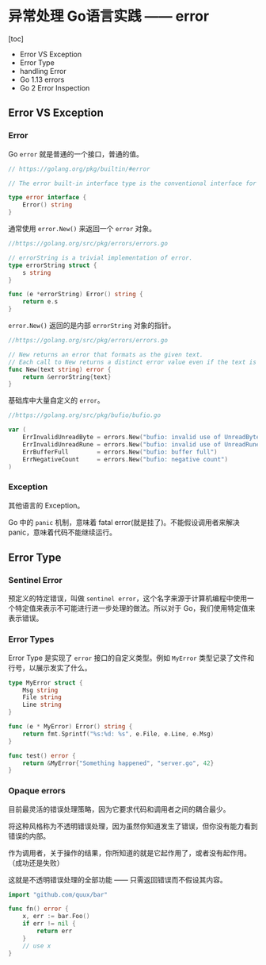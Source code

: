 # 异常处理 Go语言实践 —— error

[toc]

- Error VS Exception
- Error Type
- handling Error
- Go 1.13 errors
- Go 2 Error Inspection

## Error VS Exception

### Error

Go `error` 就是普通的一个接口，普通的值。

```go
// https://golang.org/pkg/builtin/#error

// The error built-in interface type is the conventional interface for representing an error condition, with the nil value representing no error.

type error interface {
    Error() string
}
```


通常使用 `error.New()` 来返回一个 `error` 对象。
```go
//https://golang.org/src/pkg/errors/errors.go

// errorString is a trivial implementation of error.
type errorString struct {
	s string
}

func (e *errorString) Error() string {
	return e.s
}
```

`error.New()` 返回的是内部 `errorString` 对象的指针。
```go
//https://golang.org/src/pkg/errors/errors.go

// New returns an error that formats as the given text.
// Each call to New returns a distinct error value even if the text is identical.
func New(text string) error {
	return &errorString{text}
}
```

基础库中大量自定义的 `error`。
```go
//https://golang.org/src/pkg/bufio/bufio.go

var (
	ErrInvalidUnreadByte = errors.New("bufio: invalid use of UnreadByte")
	ErrInvalidUnreadRune = errors.New("bufio: invalid use of UnreadRune")
	ErrBufferFull        = errors.New("bufio: buffer full")
	ErrNegativeCount     = errors.New("bufio: negative count")
)
```

### Exception

其他语言的 Exception。

Go 中的 `panic` 机制，意味着 fatal error(就是挂了)。不能假设调用者来解决 panic，意味着代码不能继续运行。

## Error Type

### Sentinel Error

预定义的特定错误，叫做 `sentinel error`，这个名字来源于计算机编程中使用一个特定值来表示不可能进行进一步处理的做法。所以对于 Go，我们使用特定值来表示错误。

### Error Types

Error Type 是实现了 `error` 接口的自定义类型。例如 `MyError` 类型记录了文件和行号，以展示发实了什么。
```go
type MyError struct {
    Msg string
    File string
    Line string
}

func (e * MyError) Error() string {
    return fmt.Sprintf("%s:%d: %s", e.File, e.Line, e.Msg)
}

func test() error {
    return &MyError{"Something happened", "server.go", 42}
}
```

### Opaque errors

目前最灵活的错误处理策略，因为它要求代码和调用者之间的耦合最少。

将这种风格称为不透明错误处理，因为虽然你知道发生了错误，但你没有能力看到错误的内部。

作为调用者，关于操作的结果，你所知道的就是它起作用了，或者没有起作用。（成功还是失败）

这就是不透明错误处理的全部功能 —— 只需返回错误而不假设其内容。

```go
import "github.com/quux/bar"

func fn() error {
    x, err := bar.Foo()
    if err != nil {
        return err
    }
    // use x
}
```



